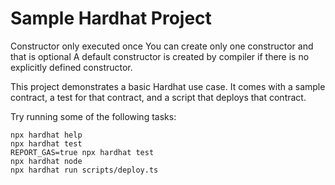 # Sample Hardhat Project

Constructor only executed once
You can create only one constructor and that is optional
A default constructor is created by compiler if there is no explicitly defined constructor.

This project demonstrates a basic Hardhat use case. It comes with a sample contract, a test for that contract, and a script that deploys that contract.

Try running some of the following tasks:


```shell
npx hardhat help
npx hardhat test
REPORT_GAS=true npx hardhat test
npx hardhat node
npx hardhat run scripts/deploy.ts
```
